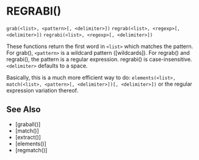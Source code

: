 # REGRABI()
`grab(<list>, <pattern>[, <delimiter>])`
`regrab(<list>, <regexp>[, <delimiter>])`
`regrabi(<list>, <regexp>[, <delimiter>])`

  These functions return the first word in `<list>` which matches the pattern. For grab(), `<pattern>` is a wildcard pattern ([wildcards]). For regrab() and regrabi(), the pattern is a regular expression. regrabi() is case-insensitive. `<delimiter>` defaults to a space.

  Basically, this is a much more efficient way to do:
`elements(<list>, match(<list>, <pattern>[, <delimiter>])[, <delimiter>])`
  or the regular expression variation thereof.


## See Also
- [graball()]
- [match()]
- [extract()]
- [elements()]
- [regmatch()]

